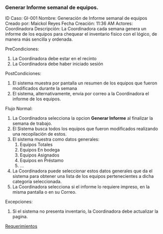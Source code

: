 ### Generar Informe semanal de equipos.


ID Caso: GI-001
Nombre: Generación de Informe semanal de equipos
Creado por: Maickol Reyes
Fecha Creación: 11:36 AM
Actores: Coordinadora
Descripción: La Coordinadora cada semana genera un informe de los equipos para chequear el inventario fisico con el lógico, de manera más sencilla y ordenada.

PreCondiciones:
  1. La Coordinadora debe estar en el recinto
  2. La Coordinadora debe haber iniciado sesión

PostCondiciones:
  1. El sistema muestra por pantalla un resumen de los equipos que fueron modificados durante la semana
  2. El sistema, alternativamente, envia por correo a la Coordinadora el informe de los equipos.

Flujo Normal:
  1. La Coordinadora selecciona la opcion **Generar Informe** al finalizar la semana de trabajo.
  2. El Sistema busca todos los equipos que fueron modificados realizando una recopilación de estos.
  3. El sistema muestra como datos generales:
     1. Equipos Totales
     2. Equipos En bodega
     3. Equipos Asignados
     4. Equipos en Préstamo
     5. ...
  4. La Coordinadora puede seleccionar estos datos generales que da el sistema para obtener una lista de los equipos pertenecientes a dicha categoría seleccionada.
  5. La Coordinadora selecciona si el informe lo requiere impreso, en la misma pantalla o en su Correo.

Excepciones:
  1. Si el sistema no presenta inventario, la Coordinadora debe actualizar la pagina.

[Requerimientos](./Requerimientos.md)